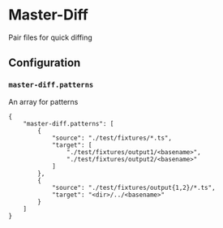 # Master-Diff

Pair files for quick diffing

## Configuration    

### `master-diff.patterns`

An array for patterns

```jsonc
{
    "master-diff.patterns": [
        {
            "source": "./test/fixtures/*.ts",
            "target": [
                "./test/fixtures/output1/<basename>",
                "./test/fixtures/output2/<basename>"
            ]
        },
        {
            "source": "./test/fixtures/output{1,2}/*.ts",
            "target": "<dir>/../<basename>"
        }
    ]
}
```
